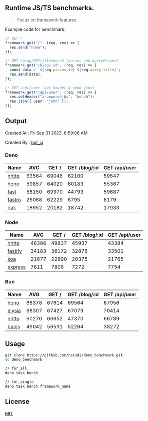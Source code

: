 ## Runtime JS/TS benchmarks.

> Focus on framework features.

Example code for benchmark.
```ts
// GET /
framework.get("/", (req, res) => {
  res.send("home");
});

// GET /blog/99?title=bench (params and queryParams)
framework.get("/blog/:id", (req, res) => {
  const data = `${req.params.id} ${req.query.title}`;
  res.send(data);
});

// GET /api/user (set header & send json)
framework.get("/api/user", (req, res) => {
  res.setHeader("x-powered-by", "bench");
  res.json({ user: "john" });
});
```

## Output
Created At : Fri Sep 01 2023, 6:59:06 AM

Created By : [bot_ci](https://github.com/herudi/deno_benchmarks/commits?author=github-actions%5Bbot%5D)


### Deno
|Name|AVG|GET /|GET /blog/:id|GET /api/user|
|----|----|----|----|----|
|[nhttp](https://github.com/nhttp/nhttp)|63564|69046|62100|59547|
|[hono](https://github.com/honojs/hono)|59857|64020|60183|55367|
|[fast](https://github.com/danteissaias/fast)|58150|69970|44793|59687|
|[fastro](https://github.com/fastrodev/fastro)|25068|62229|6795|6179|
|[oak](https://github.com/oakserver/oak)|18952|20182|18742|17933|
  


### Node
|Name|AVG|GET /|GET /blog/:id|GET /api/user|
|----|----|----|----|----|
|[nhttp](https://github.com/nhttp/nhttp)|46386|49837|45937|43384|
|[fastify](https://github.com/fastify/fastify)|34183|36172|32876|33501|
|[koa](https://github.com/koajs/koa)|21677|22890|20375|21765|
|[express](https://github.com/expressjs/express)|7611|7806|7272|7754|
  


### Bun
|Name|AVG|GET /|GET /blog/:id|GET /api/user|
|----|----|----|----|----|
|[hono](https://github.com/honojs/hono)|68378|67614|69564|67956|
|[elysia](https://github.com/elysiajs/elysia)|68307|67427|67079|70414|
|[nhttp](https://github.com/nhttp/nhttp)|60270|66652|47370|66789|
|[baojs](https://github.com/mattreid1/baojs)|49042|56591|52264|38272|
  



## Usage

```bash
git clone https://github.com/herudi/deno_benchmark.git
cd deno_benchmark

// for_all
deno task bench

// for_single
deno task bench framework_name
```

## License

[MIT](LICENSE)

